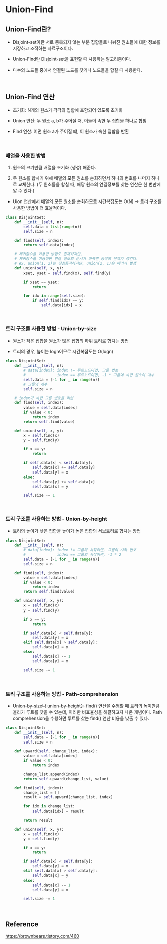 # Union-Find

## Union-Find란?

-   Disjoint-set이란 서로 중복되지 않는 부분 집합들로 나눠진 원소들에 대한 정보를 저장하고 조작하는 자료구조이다.

-   Union-Find란 Disjoint-set을 표현할 때 사용하는 알고리즘이다.

-   다수의 노드들 중에서 연결된 노드를 찾거나 노드들을 합칠 때 사용한다.

<br>

## Union-Find 연산

-   초기화: N개의 원소가 각각의 집합에 포함되어 있도록 초기화

-   Union 연산: 두 원소 a, b가 주어질 때, 이들이 속한 두 집합을 하나로 합침

-   Find 연산: 어떤 원소 a가 주어질 떄, 이 원소가 속한 집합을 반환

<br>

### 배열을 사용한 방법

1. 원소의 크기만큼 배열을 초기화 (생성) 해준다.

2. 두 원소를 합치기 위해 배열의 모든 원소를 순회하면서 하나의 번호를 나머지 하나로 교체한다. (두 원소들을 합칠 때, 해당 원소의 연결정보를 찾는 연산은 한 번만에 알 수 있다.)

-   Uion 연산에서 배열의 모든 원소를 순회하므로 시간복잡도는 O(N) -> 트리 구조를 사용한 방법이 더 효율적이다.

```python
class DisjointSet:
    def __init__(self, n):
        self.data = list(range(n))
        self.size = n

    def find(self, index):
        return self.data[index]

    # 재귀함수를 이용한 방법도 존재하지만,
    # 재귀함수를 이용하면 연결 정보의 순서가 바뀌면 동작에 문제가 생긴다.
    # ex. union(1, 2)는 정상동작하지만, union(2, 1)은 에러가 발생
    def union(self, x, y):
        xset, yset = self.find(x), self.find(y)

        if xset == yset:
            return

        for idx in range(self.size):
            if self.find(idx) == y:
                self.data[idx] = x
```

<br>

### 트리 구조를 사용한 방법 - Union-by-size

-   원소가 적은 집합을 원소가 많은 집합의 하위 트리로 합치는 방법

-   트리의 경우, 높이는 logn이므로 시간복잡도는 O(logn)

```python
class DisjointSet:
    def __init__(self, n):
        # data[index]: index != 루트노드이면, 그룹 번호
        #              index == 루트노드이면, -1 * 그룹에 속한 원소의 개수
        self.data = [-1 for _ in range(n)]
        # 그룹의 개수
        self.size = n

    # index가 속한 그룹 번호를 리턴
    def find(self, index):
        value = self.data[index]
        if value < 0:
            return index
        return self.find(value)

    def union(self, x, y):
        x = self.find(x)
        y = self.find(y)

        if x == y:
            return

        if self.data[x] < self.data[y]:
            self.data[x] += self.data[y]
            self.data[y] = x
        else:
            self.data[y] += self.data[x]
            self.data[x] = y

        self.size -= 1
```

<br>

### 트리 구조를 사용하는 방법 - Union-by-height

-   트리의 높이가 낮은 집합을 높이가 높은 집합의 서브트리로 합치는 방법

```python
class DisjointSet:
    def __init__(self, n):
        # data[index]: index != 그룹의 시작이면, 그룹의 시작 번호
        #              index == 그룹의 시작이면, -1 * 2
        self.data = [-1 for _ in range(n)]
        self.size = n

    def find(self, index):
        value = self.data[index]
        if value < 0:
            return index
        return self.find(value)

    def union(self, x, y):
        x = self.find(x)
        y = self.find(y)

        if x == y:
            return

        if self.data[x] < self.data[y]:
            self.data[y] = x
        elif self.data[x] > self.data[y]:
            self.data[x] = y
        else:
            self.data[x] -= 1
            self.data[y] = x

        self.size -= 1
```

<br>

### 트리 구조를 사용하는 방법 - Path-comprehension

-   Union-by-size나 union-by-height는 find() 연산을 수행할 때 트리의 높이만큼 올라가 루트를 찾을 수 있는데, 이러한 비효율성을 해결하고자 나온 개념이다. Path comprehension을 수행하면 루트를 찾는 find() 연산 비용을 낮출 수 있다.

```python
class DisjointSet:
    def __init__(self, n):
        self.data = [-1 for _ in range(n)]
        self.size = n

    def upward(self, change_list, index):
        value = self.data[index]
        if value < 0:
            return index

        change_list.append(index)
        return self.upward(change_list, value)

    def find(self, index):
        change_list = []
        result = self.upward(change_list, index)

        for idx in change_list:
            self.data[idx] = result

        return result

    def union(self, x, y):
        x = self.find(x)
        y = self.find(y)

        if x == y:
            return

        if self.data[x] < self.data[y]:
            self.data[y] = x
        elif self.data[x] > self.data[y]:
            self.data[x] = y
        else:
            self.data[x] -= 1
            self.data[y] = x

        self.size -= 1
```

<br>

## Reference

https://brownbears.tistory.com/460
